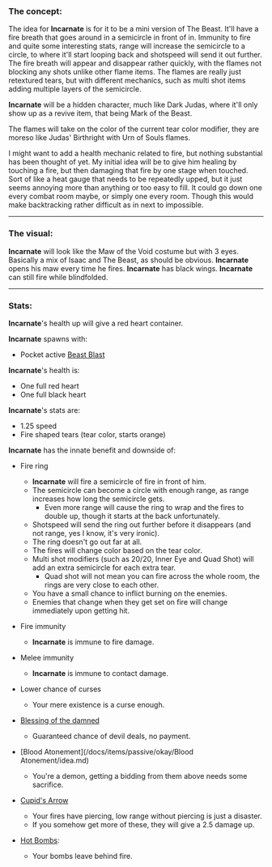 ### The concept:

The idea for **Incarnate** is for it to be a mini version of The Beast.
It'll have a fire breath that goes around in a semicircle in front of in.
Immunity to fire and quite some interesting stats, range will increase the semicircle to a circle, to where it'll start looping back and shotspeed will send it out further.
The fire breath will appear and disappear rather quickly, with the flames not blocking any shots unlike other flame items.
The flames are really just retextured tears, but with different mechanics, such as multi shot items adding multiple layers of the semicircle.

**Incarnate** will be a hidden character, much like Dark Judas, where it'll only show up as a revive item, that being Mark of the Beast.

The flames will take on the color of the current tear color modifier, they are moreso like Judas' Birthright with Urn of Souls flames.

I might want to add a health mechanic related to fire, but nothing substantial has been thought of yet.
My initial idea will be to give him healing by touching a fire, but then damaging that fire by one stage when touched.
Sort of like a heat gauge that needs to be repeatedly upped, but it just seems annoying more than anything or too easy to fill.
It could go down one every combat room maybe, or simply one every room.
Though this would make backtracking rather difficult as in next to impossible.

---

### The visual:

**Incarnate** will look like the Maw of the Void costume but with 3 eyes.
Basically a mix of Isaac and The Beast, as should be obvious.
**Incarnate** opens his maw every time he fires.
**Incarnate** has black wings.
**Incarnate** can still fire while blindfolded.

---

### Stats:

**Incarnate**'s health up will give a red heart container.

**Incarnate** spawns with:
- Pocket active [Beast Blast](/docs/characters/Incarnate/items/active/Beast%20Blast/idea.md)

**Incarnate**'s health is:
- One full red heart
- One full black heart

**Incarnate**'s stats are:
- 1.25 speed
- Fire shaped tears (tear color, starts orange)

**Incarnate** has the innate benefit and downside of:
- Fire ring
  - **Incarnate** will fire a semicircle of fire in front of him.
  - The semicircle can become a circle with enough range, as range increases how long the semicircle gets.
    - Even more range will cause the ring to wrap and the fires to double up, though it starts at the back unfortunately.
  - Shotspeed will send the ring out further before it disappears (and not range, yes I know, it's very ironic).
  - The ring doesn't go out far at all.
  - The fires will change color based on the tear color.
  - Multi shot modifiers (such as 20/20, Inner Eye and Quad Shot) will add an extra semicircle for each extra tear.
    - Quad shot will not mean you can fire across the whole room, the rings are very close to each other.
  - You have a small chance to inflict burning on the enemies.
  - Enemies that change when they get set on fire will change immediately upon getting hit.
- Fire immunity
  - **Incarnate** is immune to fire damage.
- Melee immunity
  - **Incarnate** is immune to contact damage.
- Lower chance of curses
  - Your mere existence is a curse enough.


- [Blessing of the damned](/docs/items/passive/okay/Blessing%20of%20the%20damned/idea.md)
  - Guaranteed chance of devil deals, no payment.
- [Blood Atonement](/docs/items/passive/okay/Blood Atonement/idea.md)
  - You're a demon, getting a bidding from them above needs some sacrifice.
- [Cupid's Arrow](https://bindingofisaacrebirth.fandom.com/wiki/Cupid%27s_Arrow)
  - Your fires have piercing, low range without piercing is just a disaster.
  - If you somehow get more of these, they will give a 2.5 damage up.
- [Hot Bombs](https://bindingofisaacrebirth.fandom.com/wiki/Hot_Bombs):
  - Your bombs leave behind fire.